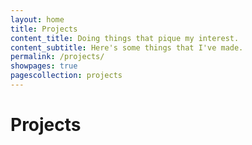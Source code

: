 ```yaml
---
layout: home
title: Projects
content_title: Doing things that pique my interest.
content_subtitle: Here's some things that I've made.
permalink: /projects/
showpages: true
pagescollection: projects
---
```


# Projects

